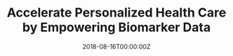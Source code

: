 ---
title: 'Accelerate Personalized Health Care by Empowering Biomarker Data'
authors:
- Xiuting Mi
date: '2018-08-16T00:00:00Z'

# Schedule page publish date (NOT proceeding's date).
publishDate: '20001-01-01T00:00:00Z'

# proceeding type.
# Legend: 0 = Uncategorized; 1 = Talk, 2 = Keynote, 3 = Workshop
# To add more update publications_types.toml and en.yaml
proceeding_types: ['1']

# proceeding name and optional abbreviated proceeding name.
proceeding: Presented at 2018 Conference
proceeding_short: Presented at 2018 Conference

abstract: 

tags:
- Roche / Genentech
featured: false

links:
url_slides: 'https://github.com/rinpharma/2018_presentations/blob/master/talks_folder/2018-Mi-Accelerate_PHC_by_Empowering_Biomarker_Data.pptx'
url_video: ''

---